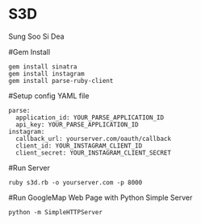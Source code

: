 # S3D
Sung Soo Si Dea

#Gem Install

    gem install sinatra
    gem install instagram
    gem install parse-ruby-client
#Setup config YAML file

    parse:
      application_id: YOUR_PARSE_APPLICATION_ID
      api_key: YOUR_PARSE_APPLICATION_ID
    instagram:
      callback_url: yourserver.com/oauth/callback
      client_id: YOUR_INSTAGRAM_CLIENT_ID
      client_secret: YOUR_INSTAGRAM_CLIENT_SECRET
#Run Server

    ruby s3d.rb -o yourserver.com -p 8000

#Run GoogleMap Web Page with Python Simple Server

    python -m SimpleHTTPServer
